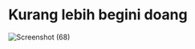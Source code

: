 # Kurang lebih begini doang
![Screenshot (68)](https://user-images.githubusercontent.com/88439222/177121688-3fed20a6-6ae8-406d-856c-19b97ac6685d.png)
